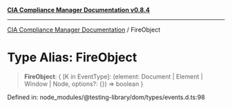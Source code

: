 [**CIA Compliance Manager Documentation v0.8.4**](../README.md)

***

[CIA Compliance Manager Documentation](../globals.md) / FireObject

# Type Alias: FireObject

> **FireObject**: \{ \[K in EventType\]: (element: Document \| Element \| Window \| Node, options?: \{\}) =\> boolean \}

Defined in: node\_modules/@testing-library/dom/types/events.d.ts:98
